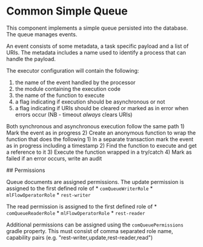 # Common Simple Queue

This component implements a simple queue persisted into the database. The queue manages events.

An event consists of some metadata, a task specific payload and a list of URIs. The metadata includes a name used to identify a process that can handle the payload.

The executor configuration will contain the following:

1)  the name of the event handled by the processor
2)  the module containing the execution code
3)  the name of the function to execute
4)  a flag indicating if execution should be asynchronous or not
6)  a flag indicating if URIs should be cleared or marked as in error when errors occur (NB - timeout *always* clears URIs)


Both synchronous and asynchronous execution follow the same path
    1) Mark the event as in progress
    2) Create an anonymous function to wrap the function that does the following
       1) In a separate transaction mark the event as in progress including a timestamp
       2) Find the function to execute and get a reference to it
       3) Execute the function wrapped in a try/catch
       4) Mark as failed if an error occurs, write an audit




## Permissions

Queue documents are assigned permissions. The update permission is assigned to the first defined role of
    * `comQueueWriterRole`
    * `mlFlowOperatorRole`
    * `rest-writer`

The read permission is assigned to the first defined role of
    * `comQueueReaderRole`
    * `mlFlowOperatorRole`
    * `rest-reader`

Additional permissions can be assigned using the `comQueuePermissions` gradle property. This must consist of comma separated role name, capability pairs (e.g. "rest-writer,update,rest-reader,read")